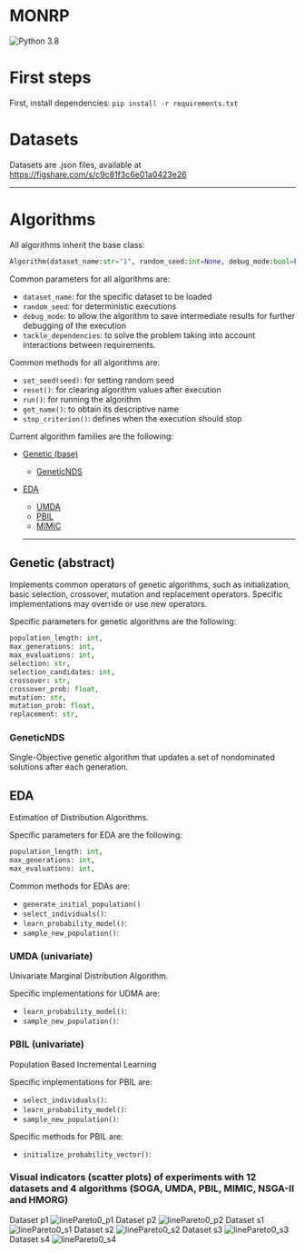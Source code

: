# MONRP

![Python 3.8](https://img.shields.io/badge/Python-3.8.8-blue)

# First steps

First, install dependencies: `pip install -r requirements.txt`

# Datasets

Datasets are .json files, available at https://figshare.com/s/c9c81f3c6e01a0423e26

---


# Algorithms

All algorithms inherit the base class:

```python
Algorithm(dataset_name:str="1", random_seed:int=None, debug_mode:bool=False, tackle_dependencies:bool=False)
```

Common parameters for all algorithms are:

- `dataset_name`: for the specific dataset to be loaded
- `random_seed`: for deterministic executions
- `debug_mode`: to allow the algorithm to save intermediate results for further debugging of the execution
- `tackle_dependencies`: to solve the problem taking into account interactions between requirements.

Common methods for all algorithms are:

- `set_seed(seed)`: for setting random seed
- `reset()`: for clearing algorithm values after execution
- `run()`: for running the algorithm
- `get_name()`: to obtain its descriptive name
- `stop_criterion()`: defines when the execution should stop

Current algorithm families are the following:

- [Genetic (base)](#genetic-abstract)
  - [GeneticNDS](#geneticnds)
 
- [EDA](#eda)

  - [UMDA](#umda-univariate)
  - [PBIL](#pbil-univariate)
  - [MIMIC](#feda-univariate)
  

  ***

## Genetic (abstract)

Implements common operators of genetic algorithms, such as initialization, basic selection, crossover, mutation and replacement operators. Specific implementations may override or use new operators.

Specific parameters for genetic algorithms are the following:

```python
population_length: int,
max_generations: int,
max_evaluations: int,
selection: str,
selection_candidates: int,
crossover: str,
crossover_prob: float,
mutation: str,
mutation_prob: float,
replacement: str,
```

### GeneticNDS

Single-Objective genetic algorithm that updates a set of nondominated solutions after each generation.



## EDA

Estimation of Distribution Algorithms.

Specific parameters for EDA are the following:

```python
population_length: int,
max_generations: int,
max_evaluations: int,
```

Common methods for EDAs are:

- `generate_initial_population()`
- `select_individuals()`:
- `learn_probability_model()`:
- `sample_new_population()`:

### UMDA (univariate)

Univariate Marginal Distribution Algorithm.

Specific implementations for UDMA are:

- `learn_probability_model()`:
- `sample_new_population()`:


### PBIL (univariate)

Population Based Incremental Learning

Specific implementations for PBIL are:

- `select_individuals()`:
- `learn_probability_model()`:
- `sample_new_population()`:

Specific methods for PBIL are:

- `initialize_probability_vector()`:


### Visual indicators (scatter plots) of experiments with 12 datasets and 4 algorithms (SOGA, UMDA, PBIL, MIMIC, NSGA-II and HMORG)

Dataset p1
![linePareto0_p1](https://user-images.githubusercontent.com/25950319/235906132-6e81f780-9f4e-437d-87ba-d0ee3bce873d.svg)
Dataset p2
![linePareto0_p2](https://user-images.githubusercontent.com/25950319/235906167-984deb9b-6d35-4508-920d-196c4f397d65.svg)
Dataset s1
![linePareto0_s1](https://user-images.githubusercontent.com/25950319/235906170-73b7ecf1-2339-470c-b196-e513225bc9a8.svg)
Dataset s2
![linePareto0_s2](https://user-images.githubusercontent.com/25950319/235906173-68eb1918-55c5-4c77-bf49-1911bb43e890.svg)
Dataset s3
![linePareto0_s3](https://user-images.githubusercontent.com/25950319/235906177-198d8d19-9b24-480d-a03d-1a6427b929da.svg)
Dataset s4
![linePareto0_s4](https://user-images.githubusercontent.com/25950319/235906178-7d7e5e54-7c32-4f5e-bc35-b19e87f20e99.svg)









